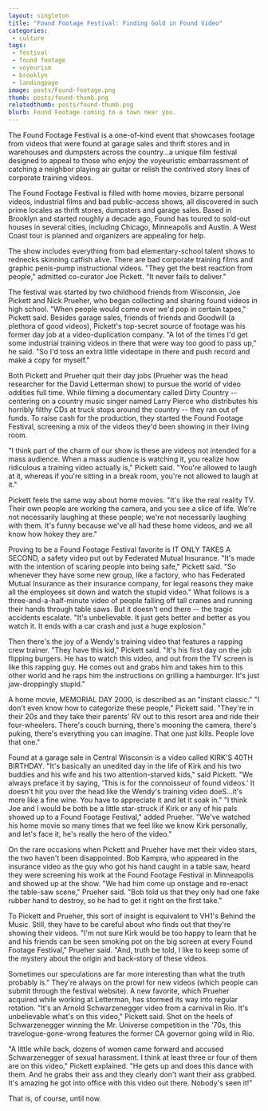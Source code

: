 ```yaml
---
layout: singleton
title: "Found Footage Festival: Finding Gold in Found Video"
categories:
 - culture
tags:
 - festival
 - found footage
 - voyeurism
 - brooklyn
 - landingpage
image: posts/Found-footage.png
thumb: posts/found-thumb.png
relatedthumb: posts/found-thumb.png
blurb: Found Footage coming to a town near you.
---
```


The Found Footage Festival is a one-of-kind event that showcases footage from videos that were found at garage sales and thrift stores and in warehouses and dumpsters across the country…a unique film festival designed to appeal to those who enjoy the voyeuristic embarrassment of catching a neighbor playing air guitar or relish the contrived story lines of corporate training videos.


The Found Footage Festival is filled with home movies, bizarre personal videos, industrial films and bad public-access shows, all discovered in such prime locales as thrift stores, dumpsters and garage sales. Based in Brooklyn and started roughly a decade ago, Found has toured to sold-out houses in several cities, including Chicago, Minneapolis and Austin. A West Coast tour is planned and organizers are appealing for help.

The show includes everything from bad elementary-school talent shows to rednecks skinning catfish alive. There are bad corporate training films and graphic penis-pump instructional videos. "They get the best reaction from people," admitted co-curator Joe Pickett. "It never fails to deliver."

The festival was started by two childhood friends from Wisconsin, Joe Pickett and Nick Prueher, who began collecting and sharing found videos in high school.
"When people would come over we'd pop in certain tapes," Pickett said.
Besides garage sales, friends of friends and Goodwill (a plethora of good videos), Pickett's top-secret source of footage was his former day job at a video-duplication company. "A lot of the times I'd get some industrial training videos in there that were way too good to pass up," he said. "So I'd toss an extra little videotape in there and push record and make a copy for myself."

Both Pickett and Prueher quit their day jobs (Prueher was the head researcher for the David Letterman show) to pursue the world of video oddities full time. While filming a documentary called Dirty Country -- centering on a country music singer named Larry Pierce who distributes his horribly filthy CDs at truck stops around the country -- they ran out of funds. To raise cash for the production, they started the Found Footage Festival, screening a mix of the videos they'd been showing in their living room.

"I think part of the charm of our show is these are videos not intended for a mass audience. When a mass audience is watching it, you realize how ridiculous a training video actually is," Pickett said. "You're allowed to laugh at it, whereas if you're sitting in a break room, you're not allowed to laugh at it."

Pickett feels the same way about home movies. "It's like the real reality TV. Their own people are working the camera, and you see a slice of life. We're not necessarily laughing at these people; we're not necessarily laughing with them. It's funny because we've all had these home videos, and we all know how hokey they are."

Proving to be a Found Footage Festival favorite is IT ONLY TAKES A SECOND, a safety video put out by Federated Mutual Insurance. "It's made with the intention of scaring people into being safe," Pickett said. "So whenever they have some new group, like a factory, who has Federated Mutual Insurance as their insurance company, for legal reasons they make all the employees sit down and watch the stupid video." What follows is a three-and-a-half-minute video of people falling off tall cranes and running their hands through table saws. But it doesn't end there -- the tragic accidents escalate. "It's unbelievable. It just gets better and better as you watch it. It ends with a car crash and just a huge explosion."

Then there's the joy of a Wendy's training video that features a rapping crew trainer.
"They have this kid," Pickett said. "It's his first day on the job flipping burgers. He has to watch this video, and out from the TV screen is like this rapping guy. He comes out and grabs him and takes him to this other world and he raps him the instructions on grilling a hamburger. It's just jaw-droppingly stupid."

A home movie, MEMORIAL DAY 2000, is described as an "instant classic." "I don't even know how to categorize these people," Pickett said. "They're in their 20s and they take their parents' RV out to this resort area and ride their four-wheelers. There's couch burning, there's mooning the camera, there's puking, there's everything you can imagine. That one just kills. People love that one."

Found at a garage sale in Central Wisconsin is a video called KIRK'S 40TH BIRTHDAY.
"It's basically an unedited day in the life of Kirk and his two buddies and his wife and his two attention-starved kids," said Pickett. "We always preface it by saying, 'This is for the connoisseur of found videos.' It doesn't hit you over the head like the Wendy's training video doeS…it's more like a fine wine. You have to appreciate it and let it soak in." "I think Joe and I would be both be a little star-struck if Kirk or any of his pals showed up to a Found Footage Festival," added Prueher. "We've watched his home movie so many times that we feel like we know Kirk personally, and let's face it, he's really the hero of the video."

On the rare occasions when Pickett and Prueher have met their video stars, the two haven't been disappointed. Bob Kampra, who appeared in the insurance video as the guy who got his hand caught in a table saw, heard they were screening his work at the Found Footage Festival in Minneapolis and showed up at the show. "We had him come up onstage and re-enact the table-saw scene," Prueher said. "Bob told us that they only had one fake rubber hand to destroy, so he had to get it right on the first take."

To Pickett and Prueher, this sort of insight is equivalent to VH1's Behind the Music. Still, they have to be careful about who finds out that they're showing their videos.
"I'm not sure Kirk would be too happy to learn that he and his friends can be seen smoking pot on the big screen at every Found Footage Festival," Prueher said. "And, truth be told, I like to keep some of the mystery about the origin and back-story of these videos.

Sometimes our speculations are far more interesting than what the truth probably is."
They're always on the prowl for new videos (which people can submit through the festival website). A new favorite, which Prueher acquired while working at Letterman, has stormed its way into regular rotation. "It's an Arnold Schwarzenegger video from a carnival in Rio. It's unbelievable what's on this video," Pickett said. Shot on the heels of Schwarzenegger winning the Mr. Universe competition in the '70s, this travelogue-gone-wrong features the former CA governor going wild in Rio.

"A little while back, dozens of women came forward and accused Schwarzenegger of sexual harassment. I think at least three or four of them are on this video," Pickett explained. "He gets up and does this dance with them. And he grabs their ass and they clearly don't want their ass grabbed. It's amazing he got into office with this video out there. Nobody's seen it!"

That is, of course, until now.
